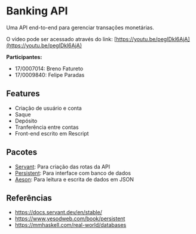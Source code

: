 # Banking API

Uma API end-to-end para gerenciar transações monetárias.

O vídeo pode ser acessado através do link: [https://youtu.be/pegIDkl6AjA](https://youtu.be/pegIDkl6AjA)

**Participantes:**

- 17/0007014: Breno Fatureto
- 17/0009840: Felipe Paradas

## Features

- Criação de usuário e conta
- Saque
- Depósito
- Tranferência entre contas
- Front-end escrito em Rescript

## Pacotes

- [Servant](https://hackage.haskell.org/package/servant): Para criação das rotas da API
- [Persistent](https://hackage.haskell.org/package/persistent): Para interface com banco de dados
- [Aeson](https://hackage.haskell.org/package/aeson): Para leitura e escrita de dados em JSON

## Referências

- https://docs.servant.dev/en/stable/
- https://www.yesodweb.com/book/persistent
- https://mmhaskell.com/real-world/databases
